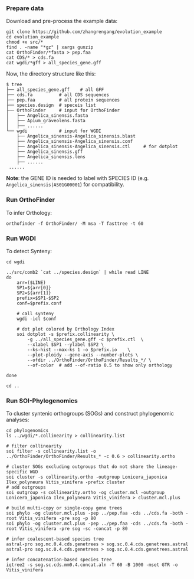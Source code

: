 
### Prepare data ###
Download and pre-process the example data:
```
git clone https://github.com/zhangrengang/evolution_example
cd evolution_example
chmod +x src/*
find . -name "*gz" | xargs gunzip
cat OrthoFinder/*fasta > pep.faa
cat CDS/* > cds.fa
cat wgdi/*gff > all_species_gene.gff
```
Now, the directory structure like this:
```
$ tree
├── all_species_gene.gff	# all GFF
├── cds.fa			# all CDS sequences
├── pep.faa			# all protein sequences
├── species.design	# speceis list
├── OrthoFinder		# input for OrthoFinder
│   ├── Angelica_sinensis.fasta
│   ├── Apium_graveolens.fasta
│   ├── ......
└── wgdi			# input for WGDI
    ├── Angelica_sinensis-Angelica_sinensis.blast
    ├── Angelica_sinensis-Angelica_sinensis.conf
    ├── Angelica_sinensis-Angelica_sinensis.ctl		# for dotplot
    ├── Angelica_sinensis.gff
    ├── Angelica_sinensis.lens
    ├── ......
 ......
```
**Note**: the GENE ID is needed to label with SPECIES ID (e.g. `Angelica_sinensis|AS01G00001`) for compatibility.

### Run OrthoFinder ###
To infer Orthology:
```
orthofinder -f OrthoFinder/ -M msa -T fasttree -t 60
```

### Run WGDI ###
To detect Synteny:
```
cd wgdi

../src/comb2 `cat ../species.design` | while read LINE
do
	arr=($LINE)
	SP1=${arr[0]}
	SP2=${arr[1]}
	prefix=$SP1-$SP2
	conf=$prefix.conf

	# call synteny
	wgdi -icl $conf

	# dot plot colored by Orthology Index
	soi dotplot -s $prefix.collinearity \
		-g ../all_species_gene.gff -c $prefix.ctl  \
		--xlabel $SP1 --ylabel $SP2 \
		--ks-hist --max-ks 1 -o $prefix.io    \
		--plot-ploidy --gene-axis --number-plots \
		--ofdir ../OrthoFinder/OrthoFinder/Results_*/ \
		--of-color	# add --of-ratio 0.5 to show only orthology

done

cd ..
```

### Run SOI-Phylogenomics ###
To cluster syntenic orthogroups (SOGs) and construct phylogenomic analyses:
```
cd phylogenomics
ls ../wgdi/*.collinearity > collinearity.list

# filter collinearity
soi filter -s collinearity.list -o ../OrthoFinder/OrthoFinder/Results_* -c 0.6 > collinearity.ortho

# cluster SOGs excluding outgroups that do not share the lineage-specific WGD
soi cluster -s collinearity.ortho -outgroup Lonicera_japonica Ilex_polyneura Vitis_vinifera -prefix cluster
# add outgroups
soi outgroup -s collinearity.ortho -og cluster.mcl -outgroup Lonicera_japonica Ilex_polyneura Vitis_vinifera > cluster.mcl.plus

# build multi-copy or single-copy gene trees
soi phylo -og cluster.mcl.plus -pep ../pep.faa -cds ../cds.fa -both -root Vitis_vinifera -pre sog -p 80
soi phylo -og cluster.mcl.plus -pep ../pep.faa -cds ../cds.fa -both -root Vitis_vinifera -pre sog -sc -concat -p 80

# infer coalescent‐based species tree
astral-pro sog.mc.0.4.cds.genetrees > sog.sc.0.4.cds.genetrees.astral
astral-pro sog.sc.0.4.cds.genetrees > sog.sc.0.4.cds.genetrees.astral

# infer concatenation‐based species tree
iqtree2 -s sog.sc.cds.mm0.4.concat.aln -T 60 -B 1000 -mset GTR -o Vitis_vinifera
```

